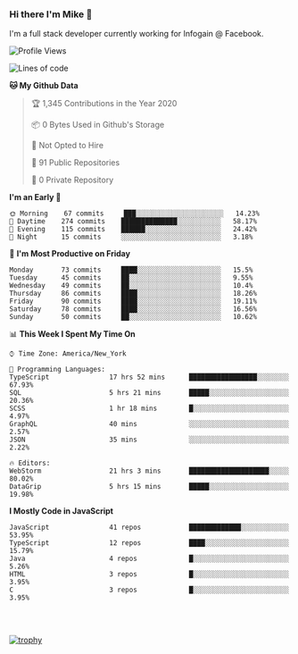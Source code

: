 ### Hi there I'm Mike 👋
I'm a full stack developer currently working for Infogain @ Facebook.

<!--START_SECTION:waka-->
![Profile Views](http://img.shields.io/badge/Profile%20Views-0-blue)

![Lines of code](https://img.shields.io/badge/From%20Hello%20World%20I%27ve%20Written-8.3%20million%20lines%20of%20code-blue)

**🐱 My Github Data** 

> 🏆 1,345 Contributions in the Year 2020
 > 
> 📦 0 Bytes Used in Github's Storage 
 > 
> 🚫 Not Opted to Hire
 > 
> 📜 91 Public Repositories
 > 
> 🔑 0 Private Repository 
 > 
**I'm an Early 🐤** 

```text
🌞 Morning    67 commits     ███░░░░░░░░░░░░░░░░░░░░░░   14.23% 
🌆 Daytime    274 commits    ██████████████░░░░░░░░░░░   58.17% 
🌃 Evening    115 commits    ██████░░░░░░░░░░░░░░░░░░░   24.42% 
🌙 Night      15 commits     ░░░░░░░░░░░░░░░░░░░░░░░░░   3.18%

```
📅 **I'm Most Productive on Friday** 

```text
Monday       73 commits     ████░░░░░░░░░░░░░░░░░░░░░   15.5% 
Tuesday      45 commits     ██░░░░░░░░░░░░░░░░░░░░░░░   9.55% 
Wednesday    49 commits     ██░░░░░░░░░░░░░░░░░░░░░░░   10.4% 
Thursday     86 commits     ████░░░░░░░░░░░░░░░░░░░░░   18.26% 
Friday       90 commits     ████░░░░░░░░░░░░░░░░░░░░░   19.11% 
Saturday     78 commits     ████░░░░░░░░░░░░░░░░░░░░░   16.56% 
Sunday       50 commits     ██░░░░░░░░░░░░░░░░░░░░░░░   10.62%

```


📊 **This Week I Spent My Time On** 

```text
⌚︎ Time Zone: America/New_York

💬 Programming Languages: 
TypeScript               17 hrs 52 mins      █████████████████░░░░░░░░   67.93% 
SQL                      5 hrs 21 mins       █████░░░░░░░░░░░░░░░░░░░░   20.36% 
SCSS                     1 hr 18 mins        █░░░░░░░░░░░░░░░░░░░░░░░░   4.97% 
GraphQL                  40 mins             ░░░░░░░░░░░░░░░░░░░░░░░░░   2.57% 
JSON                     35 mins             ░░░░░░░░░░░░░░░░░░░░░░░░░   2.22%

🔥 Editors: 
WebStorm                 21 hrs 3 mins       ████████████████████░░░░░   80.02% 
DataGrip                 5 hrs 15 mins       █████░░░░░░░░░░░░░░░░░░░░   19.98%

```

**I Mostly Code in JavaScript** 

```text
JavaScript               41 repos            █████████████░░░░░░░░░░░░   53.95% 
TypeScript               12 repos            ████░░░░░░░░░░░░░░░░░░░░░   15.79% 
Java                     4 repos             █░░░░░░░░░░░░░░░░░░░░░░░░   5.26% 
HTML                     3 repos             █░░░░░░░░░░░░░░░░░░░░░░░░   3.95% 
C                        3 repos             █░░░░░░░░░░░░░░░░░░░░░░░░   3.95%

```



<!--END_SECTION:waka-->

##### &nbsp;
[![trophy](https://github-profile-trophy.vercel.app/?username=uptonm&theme=dracula)](https://github.com/ryo-ma/github-profile-trophy)

